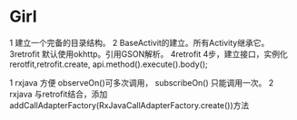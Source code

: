 # Girl
1 建立一个完备的目录结构。
2 BaseActivit的建立。所有Activity继承它。
3retrofit 默认使用okhttp。引用GSON解析。
4retrofit 4步，建立接口，实例化rerotfit,retrofit.create, api.method().execute().body();

1 rxjava 方便  observeOn()可多次调用， subscribeOn() 只能调用一次。
2 rxjava 与retrofit结合，添加addCallAdapterFactory(RxJavaCallAdapterFactory.create())方法
